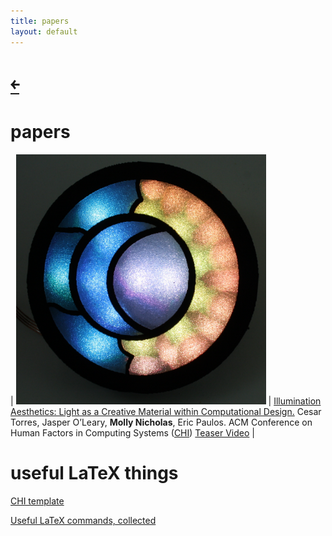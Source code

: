 ```yaml
---
title: papers
layout: default
---
```


<style>
#back { margin-right: 100%; }
</style>

<h1> <a id="back" href="/">&#65513;</a> </h1>

# papers

| <img src="/src/img/ia-thumbnail.jpg" alt="Illumination Aesthetics" style="width: 400px;"/> | [Illumination Aesthetics: Light as a Creative Material within Computational Design.][chi17cp]  Cesar Torres, Jasper O’Leary, __Molly Nicholas__, Eric Paulos. ACM Conference on Human Factors in Computing Systems ([CHI][chi17]) [Teaser Video][chi17teaser] |


[chi17teaser]:https://www.youtube.com/watch?time_continue=1&v=P4xLN5ezXHs
[chi17]:https://chi2017.acm.org/
[chi17cp]:/papers/IlluminationAesthetics-chi2017.pdf

# useful LaTeX things

[CHI template](https://www.overleaf.com/9573250nngjfqswrbrr#/34756603/)

[Useful LaTeX commands, collected](https://www.overleaf.com/9571211zrxzkkcjzdrq)


